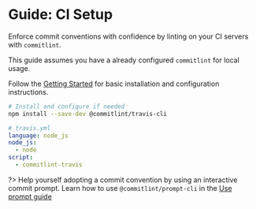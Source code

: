 # Guide: CI Setup

Enforce commit conventions with confidence by linting on your CI servers with `commitlint`.

This guide assumes you have a already configured `commitlint` for local usage. 

Follow the [Getting Started](./?id=getting-started) for basic installation and configuration instructions.

```bash
# Install and configure if needed
npm install --save-dev @commitlint/travis-cli
```

```yml
# travis.yml
language: node_js
node_js:
  - node
script:
  - commitlint-travis
```

?> Help yourself adopting a commit convention by using an interactive commit prompt. Learn how to use `@commitlint/prompt-cli` in the [Use prompt guide](guides-use-prompt.md)
